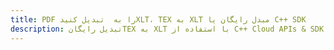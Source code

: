 ---title: PDF را به  تبدیل کنیدXLT، TEX به XLT مبدل رایگان یا C++ SDKdescription: تبدیل رایگانTEX به XLT با استفاده از C++ Cloud APIs & SDK همچنین اسناد PDF را در Cloud ایجاد، ویرایش و رندر کنید.---